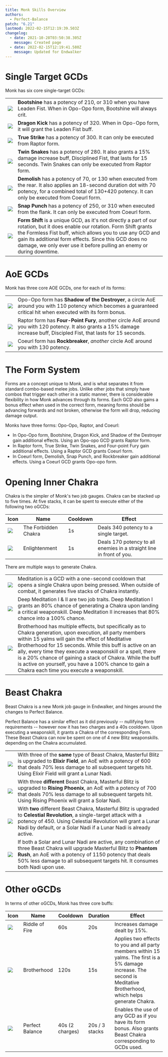 ```yaml
---
title: Monk Skills Overview
authors:
  - Perfect-Balance
patch: "6.21"
lastmod: 2022-02-15T12:19:39.503Z
changelog:
  - date: 2021-10-28T03:50:38.305Z
    message: Created page
  - date: 2022-02-15T12:19:41.580Z
    message: Updated for Endwalker
---
```

# Single Target GCDs

Monk has six core single-target GCDs:

|                                                 |                                                                                                                                                                                                                                                                                                                              |
| ----------------------------------------------- | ---------------------------------------------------------------------------------------------------------------------------------------------------------------------------------------------------------------------------------------------------------------------------------------------------------------------------- |
| ![](https://xivapi.com/i/000000/000208_hr1.png) | **Bootshine** has a potency of 210, or 310 when you have Leaden Fist. When in Opo-Opo form, Bootshine will always crit.                                                                                                                                                                                                      |
| ![](https://xivapi.com/i/002000/002528_hr1.png) | **Dragon Kick** has a potency of 320. When in Opo-Opo form, it will grant the Leaden Fist buff.                                                                                                                                                                                                                              |
| ![](https://xivapi.com/i/000000/000209_hr1.png) | **True Strike** has a potency of 300. It can only be executed from Raptor form.                                                                                                                                                                                                                                              |
| ![](https://xivapi.com/i/000000/000213_hr1.png) | **Twin Snakes** has a potency of 280. It also grants a 15% damage increase buff, Disciplined Fist, that lasts for 15 seconds. Twin Snakes can only be executed from Raptor form.                                                                                                                                             |
| ![](https://xivapi.com/i/000000/000204_hr1.png) | **Demolish** has a potency of 70, or 130 when executed from the rear. It also applies an 18-second duration dot with 70 potency, for a combined total of 130+420 potency. It can only be executed from Coeurl form.                                                                                                          |
| ![](https://xivapi.com/i/000000/000210_hr1.png) | **Snap Punch** has a potency of 250, or 310 when executed from the flank. It can only be executed from Coeurl form.                                                                                                                                                                                                          |
| ![](https://xivapi.com/i/002000/002536_hr1.png) | **Form Shift** is a unique GCD, as it's not directly a part of our rotation, but it does enable our rotation. Form Shift grants the Formless Fist buff, which allows you to use any GCD and gain its additional form effects. Since this GCD does no damage, we only ever use it before pulling an enemy or during downtime. |

# AoE GCDs

Monk has three core AOE GCDs, one for each of its forms:

|                                                 |                                                                                                                                                                            |
| ----------------------------------------------- | -------------------------------------------------------------------------------------------------------------------------------------------------------------------------- |
| ![](https://xivapi.com/i/002000/002979_hr1.png) | Opo-Opo form has **Shadow of the Destroyer**, a circle AoE around you with 110 potency which becomes a guaranteed critical hit when executed with its form bonus.          |
| ![](https://xivapi.com/i/002000/002544_hr1.png) | Raptor form has **Four-Point Fury**, another circle AoE around you with 120 potency. It also grants a 15% damage increase buff, Discipled Fist, that lasts for 15 seconds. |
| ![](https://xivapi.com/i/002000/002529_hr1.png) | Coeurl form has **Rockbreaker**, *another* circle AoE around you with 130 potency.                                                                                         |

# The Form System

Forms are a concept unique to Monk, and is what separates it from standard combo-based melee jobs. Unlike other jobs that simply have combos that trigger each other in a static manner, there is considerable flexibility in how Monk advances through its forms. Each GCD also gains a bonus effect when used in the correct form, meaning forms should be advancing forwards and not broken, otherwise the form will drop, reducing damage output.

Monks have three forms: Opo-Opo, Raptor, and Coeurl:

* In Opo-Opo form, Bootshine, Dragon Kick, and Shadow of the Destroyer gain additional effects. Using an Opo-opo GCD grants Raptor form.
* In Raptor form, True Strike, Twin Snakes, and Four-point Fury gain additional effects. Using a Raptor GCD grants Coeurl form.
* In Coeurl form, Demolish, Snap Punch, and Rockbreaker gain additional effects. Using a Coeurl GCD grants Opo-opo form.

# Opening Inner Chakra

Chakra is the simpler of Monk's two job gauges.  Chakra can be stacked up to five times. At five stacks, it can be spent to execute either of the following two oGCDs:

| Icon                                            | Name                 | Cooldown | Effect                                                               |
| ----------------------------------------------- | -------------------- | -------- | -------------------------------------------------------------------- |
| ![](https://xivapi.com/i/002000/002535_hr1.png) | The Forbidden Chakra | 1s       | Deals 340 potency to a single target.                                |
| ![](https://xivapi.com/i/002000/002545_hr1.png) | Enlightenment        | 1s       | Deals 170 potency to all enemies in a straight line in front of you. |

There are multiple ways to generate Chakra.

|                                                 |                                                                                                                                                                                                                                                                                                                                                                                                                                                              |
| ----------------------------------------------- | ------------------------------------------------------------------------------------------------------------------------------------------------------------------------------------------------------------------------------------------------------------------------------------------------------------------------------------------------------------------------------------------------------------------------------------------------------------ |
| ![](https://xivapi.com/i/002000/002534_hr1.png) | Meditation is a GCD with a one-second cooldown that opens a single Chakra upon being pressed. When outside of combat, it generates five stacks of Chakra instantly.                                                                                                                                                                                                                                                                                          |
| ![](https://xivapi.com/i/005000/005238_hr1.png) | Deep Meditation I & II are two job traits. Deep Meditation I grants an 80% chance of generating a Chakra upon landing a critical weaponskill. Deep Meditation II increases that 80% chance into a 100% chance.                                                                                                                                                                                                                                               |
| ![](https://xivapi.com/i/002000/002542_hr1.png) | Brotherhood has multiple effects, but specifically as to Chakra generation, upon execution, all party members within 15 yalms will gain the effect of Meditative Brotherhood for 15 seconds.  While this buff is active on an ally, every time they execute a weaponskill or a spell, there is a 20% chance of gaining a stack of Chakra. While the buff is active on yourself, you have a 100% chance to gain a Chakra each time you execute a weaponskill. |

# Beast Chakra

Beast Chakra is a new Monk job gauge in Endwalker, and hinges around the changes to Perfect Balance.

Perfect Balance has a similar effect as it did previously -- nullifying form requirements -- however now it has two charges and a 40s cooldown.  Upon executing a weaponskill, it grants a Chakra of the corresponding Form.  These Beast Chakra can now be spent on one of 4 new Blitz weaponskills. depending on the Chakra  accumulated.

|                                                 |                                                                                                                                                                                                                                                                    |
| ----------------------------------------------- | ------------------------------------------------------------------------------------------------------------------------------------------------------------------------------------------------------------------------------------------------------------------ |
| ![](https://xivapi.com/i/002000/002533_hr1.png) | With three of the **same** type of Beast Chakra, Masterful Blitz is upgraded to **Elixir Field**, an AoE with a potency of 600 that deals 70% less damage to all subsequent targets hit. Using Elixir Field will grant a Lunar Nadi.                               |
| ![](https://xivapi.com/i/002000/002980_hr1.png) | With three **different** Beast Chakra, Masterful Blitz is upgraded to **Rising Phoenix**, an AoE with a potency of 700 that deals 70% less damage to all subsequent targets hit. Using Rising Phoenix will grant a Solar Nadi.                                     |
| ![](https://xivapi.com/i/002000/002977_hr1.png) | With **two** different Beast Chakra, Masterful Blitz is upgraded to **Celestial Revolution**, a single-target attack with a potency of 450. Using Celestial Revolution will grant  a Lunar Nadi by default, or a Solar Nadi if a Lunar Nadi is already active.     |
| ![](https://xivapi.com/i/002000/002981_hr1.png) | If both a Solar and Lunar Nadi are active, any combination of three Beast Chakra will upgrade Masterful Blitz to **Phantom Rush**, an AoE with a potency of 1150 potency that deals 50% less damage to all subsequent targets hit. It consumes both Nadi upon use. |

# Other oGCDs

In terms of other oGCDs, Monk has three core buffs:

| Icon                                            | Name            | Cooldown        | Duration       | Effect                                                                                                                                                                  |
| ----------------------------------------------- | --------------- | --------------- | -------------- | ----------------------------------------------------------------------------------------------------------------------------------------------------------------------- |
| ![](https://xivapi.com/i/002000/002541_hr1.png) | Riddle of Fire  | 60s             | 20s            | Increases damage dealt by 15%.                                                                                                                                          |
| ![](https://xivapi.com/i/002000/002542_hr1.png) | Brotherhood     | 120s            | 15s            | Applies two effects to you and all party members within 15 yalms. The first is a 5% damage increase. The second is Meditative Brotherhood, which helps generate Chakra. |
| ![](https://xivapi.com/i/000000/000217_hr1.png) | Perfect Balance | 40s (2 charges) | 20s / 3 stacks | Enables the use of any GCD as if you have its form bonus.  Also grants Beast Chakra corresponding to GCDs used.                                                         |